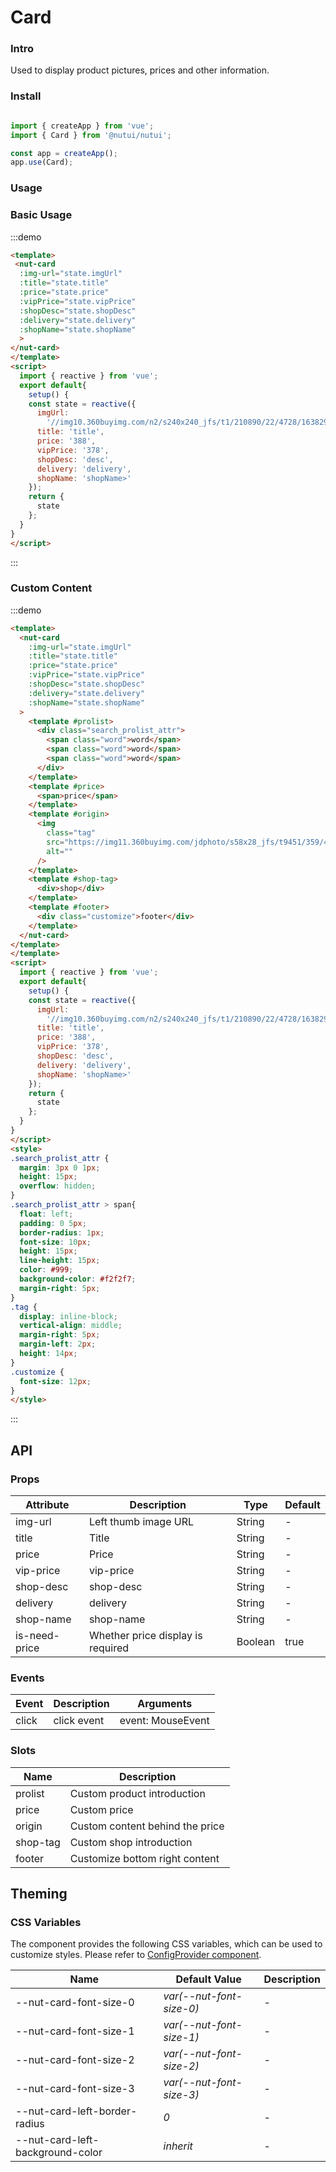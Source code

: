 # Card

### Intro

Used to display product pictures, prices and other information.

### Install

```javascript

import { createApp } from 'vue';
import { Card } from '@nutui/nutui';

const app = createApp();
app.use(Card);
```

### Usage

### Basic Usage

:::demo
```html
<template>
 <nut-card
  :img-url="state.imgUrl"
  :title="state.title"
  :price="state.price"
  :vipPrice="state.vipPrice"
  :shopDesc="state.shopDesc"
  :delivery="state.delivery"
  :shopName="state.shopName"
  >
</nut-card>
</template>
<script>
  import { reactive } from 'vue';
  export default{
    setup() {
    const state = reactive({
      imgUrl:
        '//img10.360buyimg.com/n2/s240x240_jfs/t1/210890/22/4728/163829/6163a590Eb7c6f4b5/6390526d49791cb9.jpg!q70.jpg',
      title: 'title',
      price: '388',
      vipPrice: '378',
      shopDesc: 'desc',
      delivery: 'delivery',
      shopName: 'shopName>'
    });
    return {
      state
    };
  }
}
</script>
```
:::

### Custom Content
:::demo
```html
<template>
  <nut-card
    :img-url="state.imgUrl"
    :title="state.title"
    :price="state.price"
    :vipPrice="state.vipPrice"
    :shopDesc="state.shopDesc"
    :delivery="state.delivery"
    :shopName="state.shopName"
  >
    <template #prolist>
      <div class="search_prolist_attr">
        <span class="word">word</span>
        <span class="word">word</span>
        <span class="word">word</span>
      </div>
    </template>
    <template #price>
      <span>price</span>
    </template>
    <template #origin>
      <img
        class="tag"
        src="https://img11.360buyimg.com/jdphoto/s58x28_jfs/t9451/359/415622649/15318/b0943e5d/59a78495N3bd2a9f8.png"
        alt=""
      />
    </template>
    <template #shop-tag>
      <div>shop</div>
    </template>
    <template #footer>
      <div class="customize">footer</div>
    </template>
  </nut-card>
</template>
</template>
<script>
  import { reactive } from 'vue';
  export default{
    setup() {
    const state = reactive({
      imgUrl:
        '//img10.360buyimg.com/n2/s240x240_jfs/t1/210890/22/4728/163829/6163a590Eb7c6f4b5/6390526d49791cb9.jpg!q70.jpg',
      title: 'title',
      price: '388',
      vipPrice: '378',
      shopDesc: 'desc',
      delivery: 'delivery',
      shopName: 'shopName>'
    });
    return {
      state
    };
  }
}
</script>
<style>
.search_prolist_attr {
  margin: 3px 0 1px;
  height: 15px;
  overflow: hidden;
}
.search_prolist_attr > span{
  float: left;
  padding: 0 5px;
  border-radius: 1px;
  font-size: 10px;
  height: 15px;
  line-height: 15px;
  color: #999;
  background-color: #f2f2f7;
  margin-right: 5px;
}
.tag {
  display: inline-block;
  vertical-align: middle;
  margin-right: 5px;
  margin-left: 2px;
  height: 14px;
}
.customize {
  font-size: 12px;
}
</style>

```
:::
## API
### Props  

| Attribute            | Description               | Type   | Default  |
|---------|--------------------------------------------|---------|-----------|
| img-url   | Left thumb image URL                                 | String  | -         |
| title     | Title                   | String  | -    |
| price | Price                         | String  | -      |
| vip-price     | vip-price                                | String | -    |
| shop-desc  | shop-desc                                | String | -    |
| delivery     | delivery | String  | -      |
| shop-name   | shop-name | String  | -      |
| is-need-price  | Whether price display is required| Boolean  | true   |

### Events

| Event             | Description                     | Arguments        |
|----------|----------|----------|
| click    | click event | event: MouseEvent    |


### Slots

| Name    | Description         |
|---------|--------------|
| prolist | 	Custom product introduction |
| price | 	Custom price |
| origin | 	Custom content behind the price |
| shop-tag | 	Custom shop introduction |
| footer | 	Customize bottom right content |

## Theming

### CSS Variables

The component provides the following CSS variables, which can be used to customize styles. Please refer to [ConfigProvider component](#/en-US/config-provider).

| Name | Default Value | Description |
| --------------------------------------- | -------------------------- | ---- |
| --nut-card-font-size-0| _var(--nut-font-size-0)_  | - |
| --nut-card-font-size-1| _var(--nut-font-size-1)_  | - |
| --nut-card-font-size-2| _var(--nut-font-size-2)_  | - |
| --nut-card-font-size-3| _var(--nut-font-size-3)_  | - |
| --nut-card-left-border-radius| _0_  | - |
| --nut-card-left-background-color| _inherit_  | - |

